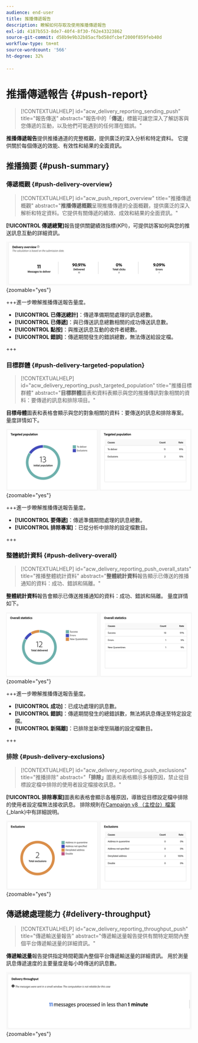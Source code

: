 ```yaml
---
audience: end-user
title: 推播傳遞報告
description: 瞭解如何存取及使用推播傳遞報告
exl-id: 4187b553-8de7-40f4-8f30-f62e43323862
source-git-commit: d58b9e9b32b85acfbd58dfcbef2000f859feb40d
workflow-type: tm+mt
source-wordcount: '566'
ht-degree: 32%

---
```


# 推播傳遞報告 {#push-report}

>[!CONTEXTUALHELP]
>id="acw_delivery_reporting_sending_push"
>title="報告傳送"
>abstract="報告中的「**傳送**」標籤可讓您深入了解訪客與您傳遞的互動，以及他們可能遇到的任何潛在錯誤。"

**推播傳遞報告**&#x200B;提供推播通道的完整概觀，提供廣泛的深入分析和特定資料。 它提供關於每個傳送的效能、有效性和結果的全面資訊。

## 推播摘要 {#push-summary}

### 傳遞概觀 {#push-delivery-overview}

>[!CONTEXTUALHELP]
>id="acw_push_report_overview"
>title="推播傳遞概觀"
>abstract="**推播傳遞概觀**&#x200B;呈現推播傳遞的全面概觀，提供廣泛的深入解析和特定資料。它提供有關傳遞的績效、成效和結果的全面資訊。"

**[!UICONTROL 傳遞總覽]**&#x200B;報告提供關鍵績效指標(KPI)，可提供訪客如何與您的推送訊息互動的詳細資訊。

![此熒幕擷圖顯示傳遞概述報告，該報告提供有關訪客參與推播訊息的KPI。](assets/reporting_push_3.png){zoomable="yes"}

+++進一步瞭解推播傳送報告量度。

* **[!UICONTROL 已傳送總計]**：傳遞準備期間處理的訊息總數。
* **[!UICONTROL 已傳遞]**：與已傳送訊息總數相關的成功傳送訊息數。
* **[!UICONTROL 點按]**：與推送訊息互動的收件者總數。
* **[!UICONTROL 錯誤]**：傳遞期間發生的錯誤總數，無法傳送給設定檔。

+++

### 目標群體 {#push-delivery-targeted-population}

>[!CONTEXTUALHELP]
>id="acw_delivery_reporting_push_targeted_population"
>title="推播目標群體"
>abstract="**目標群體**&#x200B;圖表和資料表顯示與您的推播傳訊對象相關的資料：要傳遞的訊息和排除項目。"

**目標母體**&#x200B;圖表和表格會顯示與您的對象相關的資料：要傳送的訊息和排除專案。 量度詳情如下。

![此熒幕擷圖顯示目標母體圖形和表格，其中顯示要傳送和排除的訊息相關資料。](assets/reporting_push_4.png){zoomable="yes"}

+++進一步瞭解推播傳送報告量度。

* **[!UICONTROL 要傳遞]**：傳遞準備期間處理的訊息總數。
* **[!UICONTROL 排除專案]**：已從分析中排除的設定檔數目。

+++

### 整體統計資料 {#push-delivery-overall}

>[!CONTEXTUALHELP]
>id="acw_delivery_reporting_push_overall_stats"
>title="推播整體統計資料"
>abstract="**整體統計資料**&#x200B;報告顯示已傳送的推播通知的資料：成功、錯誤和隔離。"

**整體統計資料**&#x200B;報告會顯示已傳送推播通知的資料：成功、錯誤和隔離。 量度詳情如下。

![此熒幕擷圖顯示整體統計報告，其中顯示已傳送推播通知的成功、錯誤和隔離的相關資料。](assets/reporting_push_5.png){zoomable="yes"}

+++進一步瞭解推播傳送報告量度。

* **[!UICONTROL 成功]**：已成功處理的訊息數。
* **[!UICONTROL 錯誤]**：傳遞期間發生的總錯誤數，無法將訊息傳送至特定設定檔。
* **[!UICONTROL 新隔離]**：已排除並新增至隔離的設定檔數目。

+++

### 排除 {#push-delivery-exclusions}

>[!CONTEXTUALHELP]
>id="acw_delivery_reporting_push_exclusions"
>title="推播排除"
>abstract="**「排除」**&#x200B;圖表和表格顯示多種原因，禁止從目標設定檔中排除的使用者設定檔接收訊息。"

**[!UICONTROL 排除專案]**&#x200B;圖表和表格會顯示各種原因，導致從目標設定檔中排除的使用者設定檔無法接收訊息。 排除規則在[Campaign v8 （主控台）檔案](https://experienceleague.adobe.com/docs/campaign/campaign-v8/send/failures/delivery-failures.html#push-error-types){_blank}中有詳細說明。

![此熒幕擷圖顯示排除專案圖表和表格，這些圖表和表格會顯示排除的使用者設定檔無法接收訊息的原因。](assets/reporting_push_6.png){zoomable="yes"}

## 傳遞總處理能力 {#delivery-throughput}

>[!CONTEXTUALHELP]
>id="acw_delivery_reporting_throughput_push"
>title="傳遞輸送量報告"
>abstract="傳遞輸送量報告提供有關特定期間內整個平台傳遞輸送量的詳細資訊。"

**傳遞輸送量**&#x200B;報告提供指定時間範圍內整個平台傳遞輸送量的詳細資訊。 用於測量訊息傳遞速度的主要量度是每小時傳送的訊息數。

![此熒幕擷圖顯示傳遞輸送量報告，該報告提供指定時間範圍內平台訊息傳遞速度的詳細資料。](assets/reporting_push_2.png){zoomable="yes"}
